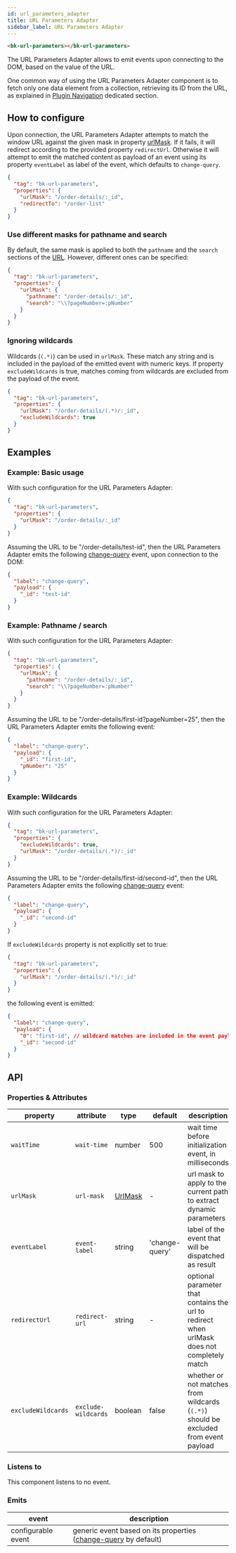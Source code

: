 ```yaml
---
id: url_parameters_adapter
title: URL Parameters Adapter
sidebar_label: URL Parameters Adapter
---
```




<!--
WARNING:
This file is automatically generated. Please edit the 'README' file of the corresponding component and run `yarn copy:docs`
-->

[window-location]: https://developer.mozilla.org/en-US/docs/Web/API/Window/location

[plugin-navigation]: /microfrontend-composer/back-kit/80_examples/30_plugin_navigation.md

[url-mask]: /microfrontend-composer/back-kit/40_core_concepts.md#extracting-data-from-url---urlmask
[change-query]: /microfrontend-composer/back-kit/70_events.md#change-query



```html
<bk-url-parameters></bk-url-parameters>
```
The URL Parameters Adapter allows to emit events upon connecting to the DOM, based on the value of the URL.

One common way of using the URL Parameters Adapter component is to fetch only one data element from a collection,
retrieving its ID from the URL, as explained in [Plugin Navigation][plugin-navigation] dedicated section.

## How to configure

Upon connection, the URL Parameters Adapter attempts to match the window URL against the given mask in property [urlMask][url-mask].
If it fails, it will redirect according to the provided property `redirectUrl`. Otherwise it will attempt to emit the matched content as payload of an event using its property `eventLabel` as label of the event, which defaults to `change-query`.

```json
{
  "tag": "bk-url-parameters",
  "properties": {
    "urlMask": "/order-details/:_id",
    "redirectTo": "/order-list"
  }
}
```

### Use different masks for pathname and search

By default, the same mask is applied to both the `pathname` and the `search` sections of the [URL][window-location]. However, different ones can be specified:

```json
{
  "tag": "bk-url-parameters",
  "properties": {
    "urlMask": {
      "pathname": "/order-details/:_id",
      "search": "\\?pageNumber=:pNumber"
    }
  }
}
```

### Ignoring wildcards

Wildcards (`(.*)`) can be used in `urlMask`. These match any string and is included in the payload of the emitted event with numeric keys.
If property `excludeWildcards` is true, matches coming from wildcards are excluded from the payload of the event.

```json
{
  "tag": "bk-url-parameters",
  "properties": {
    "urlMask": "/order-details/(.*)/:_id",
    "excludeWildcards": true
  }
}
```

## Examples

### Example: Basic usage

With such configuration for the URL Parameters Adapter:
```json
{
  "tag": "bk-url-parameters",
  "properties": {
    "urlMask": "/order-details/:_id"
  }
}
```

Assuming the URL to be "/order-details/test-id", then the URL Parameters Adapter emits the following [change-query][change-query] event, upon connection to the DOM:

```json
{
  "label": "change-query",
  "payload": {
    "_id": "test-id"
  }
}
```

### Example: Pathname / search

With such configuration for the URL Parameters Adapter:
```json
{
  "tag": "bk-url-parameters",
  "properties": {
    "urlMask": {
      "pathname": "/order-details/:_id",
      "search": "\\?pageNumber=:pNumber"
    }
  }
}
```
Assuming the URL to be "/order-details/first-id?pageNumber=25", then the URL Parameters Adapter emits the following event:
```json
{
  "label": "change-query",
  "payload": {
    "_id": "first-id",
    "pNumber": "25"
  }
}
```

### Example: Wildcards

With such configuration for the URL Parameters Adapter:
```json
{
  "tag": "bk-url-parameters",
  "properties": {
    "excludeWildcards": true,
    "urlMask": "/order-details/(.*)/:_id"
  }
}
```
Assuming the URL to be "/order-details/first-id/second-id", then the URL Parameters Adapter emits the following [change-query][change-query] event:

```json
{
  "label": "change-query",
  "payload": {
    "_id": "second-id"
  }
}
```

If `excludeWildcards` property is not explicitly set to true:
```json
{
  "tag": "bk-url-parameters",
  "properties": {
    "urlMask": "/order-details/(.*)/:_id"
  }
}
```
the following event is emitted:
```json
{
  "label": "change-query",
  "payload": {
    "0": "first-id", // wildcard matches are included in the event payload through numeric keys
    "_id": "second-id"
  }
}
```

## API

### Properties & Attributes


| property           | attribute           | type                | default        | description                                                                                 |
| ------------------ | ------------------- | ------------------- | -------------- | ------------------------------------------------------------------------------------------- |
| `waitTime`         | `wait-time`         | number              | 500            | wait time before initialization event, in milliseconds                                      |
| `urlMask`          | `url-mask`          | [UrlMask][url-mask] | -              | url mask to apply to the current path to extract dynamic parameters                         |
| `eventLabel`       | `event-label`       | string              | 'change-query' | label of the event that will be dispatched as result                                        |
| `redirectUrl`      | `redirect-url`      | string              | -              | optional parameter that contains the url to redirect when urlMask does not completely match |
| `excludeWildcards` | `exclude-wildcards` | boolean             | false          | whether or not matches from wildcards (`(.*)`) should be excluded from event payload        |

### Listens to

This component listens to no event.

### Emits

| event              | description                                                                     |
| ------------------ | ------------------------------------------------------------------------------- |
| configurable event | generic event based on its properties ([change-query][change-query] by default) |
